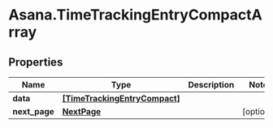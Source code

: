 # Asana.TimeTrackingEntryCompactArray

## Properties
Name | Type | Description | Notes
------------ | ------------- | ------------- | -------------
**data** | [**[TimeTrackingEntryCompact]**](TimeTrackingEntryCompact.md) |  | 
**next_page** | [**NextPage**](NextPage.md) |  | [optional] 
